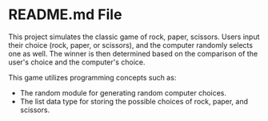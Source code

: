 # **README.md File**<br>
This project simulates the classic game of rock, paper, scissors. Users input their choice (rock, paper, or scissors), and the computer randomly selects one as well. The winner is then determined based on the comparison of the user's choice and the computer's choice.<br>

This game utilizes programming concepts such as:
- The random module for generating random computer choices.
- The list data type for storing the possible choices of rock, paper, and scissors.
